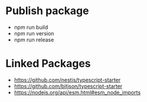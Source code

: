 
# Publish package

* npm run build
* npm run version
* npm run release

# Linked Packages

* https://github.com/nestjs/typescript-starter
* https://github.com/bitjson/typescript-starter
* https://nodejs.org/api/esm.html#esm_node_imports
